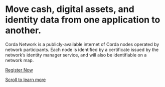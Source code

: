 # Move cash, digital assets, and identity data from one application to another.

Corda Network is a publicly-available internet of Corda nodes operated by network participants. Each node is identified by a certificate issued by the network’s identity manager service, and will also be identifiable on a network map.

[Register Now](/register)

[Scroll to learn more](#about)
